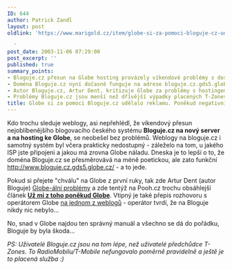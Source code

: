 ```yaml
---
ID: 644
author: Patrick Zandl
layout: post
oldlink: 'https://www.marigold.cz/item/globe-si-za-pomoci-bloguje-cz-udelalo-reklamu-ponekud-negativni

  '
post_date: 2003-11-06 07:29:00
post_excerpt: ''
published: true
summary_points:
- Bloguje.cz přesun na Globe hosting provázely víkendové problémy s dostupností.
- Doména Bloguje.cz nyní dočasně funguje na adrese bloguje.cz.gds5.globe.cz.
- Autor Bloguje.cz, Artur Dent, kritizuje Globe za problémy s hostingem.
- Problémy Bloguje.cz jsou menší než dřívější výpadky placených T-Zones.
title: Globe si za pomoci Bloguje.cz udělalo reklamu. Poněkud negativní&#8230;
---
```


<p>
Kdo trochu sleduje weblogy, asi nepřehlédl, že víkendový přesun nejoblíbenějšího blogovacího českého systému <STRONG>Bloguje.cz na nový server a na hosting ke Globe</STRONG>, se neobešel bez problémů. Weblogy na bloguje.cz i samotný systém byl včera prakticky nedostupný - záleželo na tom, u jakého ISP jste připojeni a jakou má zrovna Globe náladu. Dneska je to lepší o to, že doména Bloguje.cz se přesměrovává na méně poetickou, ale zato funkční <A href="http://www.bloguje.cz.gds5.globe.cz/">http://www.bloguje.cz.gds5.globe.cz/</A>&#160;- a to jede. </p>

<p>
Pokud si přejete "chválu" na Globe z první ruky, tak zde Artur Dent (autor Bloguje) <A href="http://blog.maly.cz/index.php?item=562" target=_blank>Globe-ální problémy</A> a zde tentýž na Pooh.cz trochu obsáhlejší článek <A href="http://www.pooh.cz/a.asp?a=2007262&amp;db="><STRONG>Už mi z toho poněkud Globe</STRONG></A>. Vtipný je také přepis rozhovoru s operátorem Globe <A href="http://pointusa.bloguje.cz.gds5.globe.cz/13008_item.php" target=_blank>na jednom z weblogů</A> - operátor tvrdí, že na Bloguje nikdy nic nebylo...</p>

<p>
No, snad v Globe najdou ten správný manuál a všechno se dá do pořádku, Bloguje by byla škoda...</p>

<p>
<EM>PS: Uživatelé Bloguje.cz jsou na tom lépe, než uživatelé předchůdce T-Zones. To RadioMobilu/T-Mobile nefungovalo poměrně pravidelně a ještě je to placená služba :)</EM></p>
